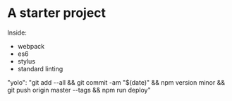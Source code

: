 # A starter project

Inside:
+ webpack
+ es6
+ stylus
+ standard linting

"yolo": "git add --all && git commit -am \"$(date)\" && npm version minor && git push origin master --tags && npm run deploy"